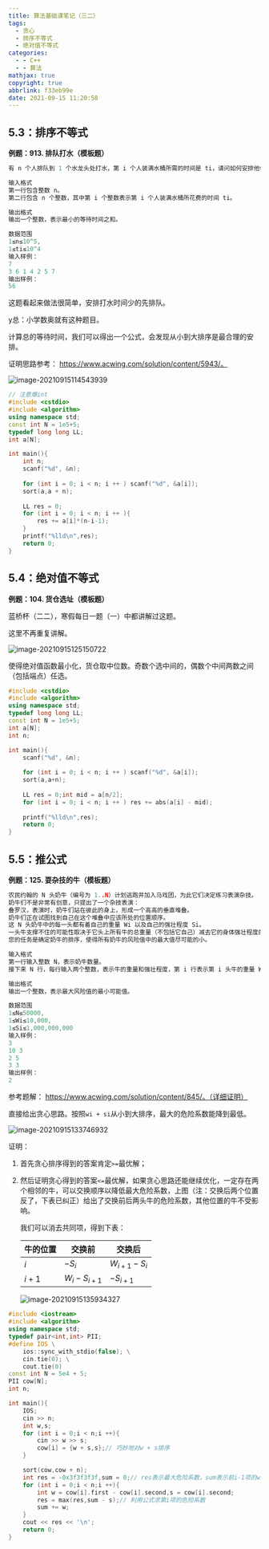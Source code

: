 ```yaml
---
title: 算法基础课笔记（三二）
tags:
  - 贪心
  - 排序不等式
  - 绝对值不等式
categories:
  - - C++
  - - 算法
mathjax: true
copyright: true
abbrlink: f33eb99e
date: 2021-09-15 11:20:58
---
```


## 5.3：排序不等式

<!--more-->

**例题：913. 排队打水（模板题）**

```C++
有 n 个人排队到 1 个水龙头处打水，第 i 个人装满水桶所需的时间是 ti，请问如何安排他们的打水顺序才能使所有人的等待时间之和最小？

输入格式
第一行包含整数 n。
第二行包含 n 个整数，其中第 i 个整数表示第 i 个人装满水桶所花费的时间 ti。

输出格式
输出一个整数，表示最小的等待时间之和。

数据范围
1≤n≤10^5,
1≤ti≤10^4
输入样例：
7
3 6 1 4 2 5 7
输出样例：
56
```

这题看起来做法很简单，安排打水时间少的先排队。

y总：小学数奥就有这种题目。

计算总的等待时间，我们可以得出一个公式，会发现从小到大排序是最合理的安排。

证明思路参考： https://www.acwing.com/solution/content/5943/。

![image-20210915114543939](算法基础课笔记（三二）/image-20210915114543939.png)

```C++
// 注意爆int
#include <cstdio>
#include <algorithm>
using namespace std;
const int N = 1e5+5;
typedef long long LL;
int a[N];

int main(){
    int n;
    scanf("%d", &n);
    
    for (int i = 0; i < n; i ++ ) scanf("%d", &a[i]);
    sort(a,a + n);
    
    LL res = 0;
    for (int i = 0; i < n; i ++ ){
        res += a[i]*(n-i-1);
    }
    printf("%lld\n",res);
    return 0;
}
```

## 5.4：绝对值不等式

**例题：104. 货仓选址（模板题）**

蓝桥杯（二二），寒假每日一题（一）中都讲解过这题。

这里不再重复讲解。

![image-20210915125150722](算法基础课笔记（三二）/image-20210915125150722.png)

使得绝对值函数最小化，货仓取中位数。奇数个选中间的，偶数个中间两数之间（包括端点）任选。

```C++
#include <cstdio>
#include <algorithm>
using namespace std;
typedef long long LL;
const int N = 1e5+5;
int a[N];
int n;

int main(){
    scanf("%d", &n);
    
    for (int i = 0; i < n; i ++ ) scanf("%d", &a[i]);
    sort(a,a+n);
    
    LL res = 0;int mid = a[n/2];
    for (int i = 0; i < n; i ++ ) res += abs(a[i] - mid);
    
    printf("%lld\n",res);
    return 0;
}
```

## 5.5：推公式

**例题：125. 耍杂技的牛（模板题）**

```C++
农民约翰的 N 头奶牛（编号为 1..N）计划逃跑并加入马戏团，为此它们决定练习表演杂技。
奶牛们不是非常有创意，只提出了一个杂技表演：
叠罗汉，表演时，奶牛们站在彼此的身上，形成一个高高的垂直堆叠。
奶牛们正在试图找到自己在这个堆叠中应该所处的位置顺序。
这 N 头奶牛中的每一头都有着自己的重量 Wi 以及自己的强壮程度 Si。
一头牛支撑不住的可能性取决于它头上所有牛的总重量（不包括它自己）减去它的身体强壮程度的值，现在称该数值为风险值，风险值越大，这只牛撑不住的可能性越高。
您的任务是确定奶牛的排序，使得所有奶牛的风险值中的最大值尽可能的小。

输入格式
第一行输入整数 N，表示奶牛数量。
接下来 N 行，每行输入两个整数，表示牛的重量和强壮程度，第 i 行表示第 i 头牛的重量 Wi 以及它的强壮程度 Si。

输出格式
输出一个整数，表示最大风险值的最小可能值。

数据范围
1≤N≤50000,
1≤Wi≤10,000,
1≤Si≤1,000,000,000
输入样例：
3
10 3
2 5
3 3
输出样例：
2
```

参考题解： https://www.acwing.com/solution/content/845/。（详细证明）

直接给出贪心思路。按照`wi + si`从小到大排序，最大的危险系数能降到最低。

![image-20210915133746932](算法基础课笔记（三二）/image-20210915133746932.png)

证明：

1. 首先贪心排序得到的答案肯定`>=`最优解；

2. 然后证明贪心得到的答案`<=`最优解，如果贪心思路还能继续优化，一定存在两个相邻的牛，可以交换顺序以降低最大危险系数，上图（注：交换后两个位置反了，下表已纠正）给出了交换前后两头牛的危险系数，其他位置的牛不受影响。

    我们可以消去共同项，得到下表：

    | 牛的位置 | 交换前        | 交换后        |
    | -------- | ------------- | ------------- |
    | $i$      | $-S_i$        | $W_{i+1}-S_i$ |
    | $i+1$    | $W_i-S_{i+1}$ | $-S_{i+1}$    |

    ![image-20210915135934327](算法基础课笔记（三二）/image-20210915135934327.png)

```C++
#include <iostream>
#include <algorithm>
using namespace std;
typedef pair<int,int> PII;
#define IOS \
    ios::sync_with_stdio(false); \
    cin.tie(0); \
    cout.tie(0)
const int N = 5e4 + 5;
PII cow[N];
int n;

int main(){
    IOS;
    cin >> n;
    int w,s;
    for (int i = 0;i < n;i ++){
        cin >> w >> s;
        cow[i] = {w + s,s};// 巧妙地对w + s排序
    }

    sort(cow,cow + n);
    int res = -0x3f3f3f3f,sum = 0;// res表示最大危险系数，sum表示前i-1项的w之和
    for (int i = 0;i < n;i ++){
        int w = cow[i].first - cow[i].second,s = cow[i].second;
        res = max(res,sum - s);// 利用公式求第i项的危险系数
        sum += w;
    }
    cout << res << '\n';
    return 0;
}
```

